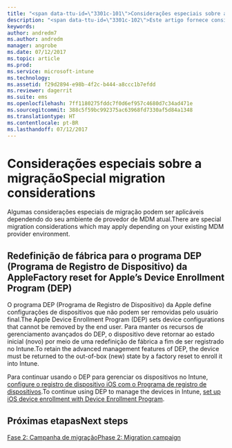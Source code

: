 ```yaml
---
title: "<span data-ttu-id=\"3301c-101\">Considerações especiais sobre a migração</span><span class=\"sxs-lookup\"><span data-stu-id=\"3301c-101\">Special migration considerations</span></span>"
description: "<span data-ttu-id=\"3301c-102\">Este artigo fornece considerações especiais de migração antes de iniciar uma campanha de migração.</span><span class=\"sxs-lookup\"><span data-stu-id=\"3301c-102\">This article provides special migration considerations before you start a migration campaign.</span></span>"
keywords: 
author: andredm7
ms.author: andredm
manager: angrobe
ms.date: 07/12/2017
ms.topic: article
ms.prod: 
ms.service: microsoft-intune
ms.technology: 
ms.assetid: f29d2894-e98b-4f2c-b444-a8ccc1b7efdd
ms.reviewer: dagerrit
ms.suite: ems
ms.openlocfilehash: 7ff1180275fddc7f0d6ef957c4680d7c34ad471e
ms.sourcegitcommit: 388c5f59bc992375ac63968fd7330af5d84a1348
ms.translationtype: HT
ms.contentlocale: pt-BR
ms.lasthandoff: 07/12/2017
---
```

# <a name="special-migration-considerations"></a><span data-ttu-id="3301c-103">Considerações especiais sobre a migração</span><span class="sxs-lookup"><span data-stu-id="3301c-103">Special migration considerations</span></span>

<span data-ttu-id="3301c-104">Algumas considerações especiais de migração podem ser aplicáveis dependendo do seu ambiente de provedor de MDM atual.</span><span class="sxs-lookup"><span data-stu-id="3301c-104">There are special migration considerations which may apply depending on your existing MDM provider environment.</span></span>

## <a name="factory-reset-for-apples-device-enrollment-program-dep"></a><span data-ttu-id="3301c-105">Redefinição de fábrica para o programa DEP (Programa de Registro de Dispositivo) da Apple</span><span class="sxs-lookup"><span data-stu-id="3301c-105">Factory reset for Apple’s Device Enrollment Program (DEP)</span></span>

<span data-ttu-id="3301c-106">O programa DEP (Programa de Registro de Dispositivo) da Apple define configurações de dispositivos que não podem ser removidas pelo usuário final.</span><span class="sxs-lookup"><span data-stu-id="3301c-106">The Apple Device Enrollment Program (DEP) sets device configurations that cannot be removed by the end user.</span></span> <span data-ttu-id="3301c-107">Para manter os recursos de gerenciamento avançados do DEP, o dispositivo deve retornar ao estado inicial (novo) por meio de uma redefinição de fábrica a fim de ser registrado no Intune.</span><span class="sxs-lookup"><span data-stu-id="3301c-107">To retain the advanced management features of DEP, the device must be returned to the out-of-box (new) state by a factory reset to enroll it into Intune.</span></span>

<span data-ttu-id="3301c-108">Para continuar usando o DEP para gerenciar os dispositivos no Intune, [configure o registro de dispositivo iOS com o Programa de registro de dispositivos](device-enrollment-program-enroll-ios.md).</span><span class="sxs-lookup"><span data-stu-id="3301c-108">To continue using DEP to manage the devices in Intune, [set up iOS device enrollment with Device Enrollment Program](device-enrollment-program-enroll-ios.md).</span></span>


## <a name="next-steps"></a><span data-ttu-id="3301c-109">Próximas etapas</span><span class="sxs-lookup"><span data-stu-id="3301c-109">Next steps</span></span>

[<span data-ttu-id="3301c-110">Fase 2: Campanha de migração</span><span class="sxs-lookup"><span data-stu-id="3301c-110">Phase 2: Migration campaign</span></span>](migration-guide-campaign.md)
